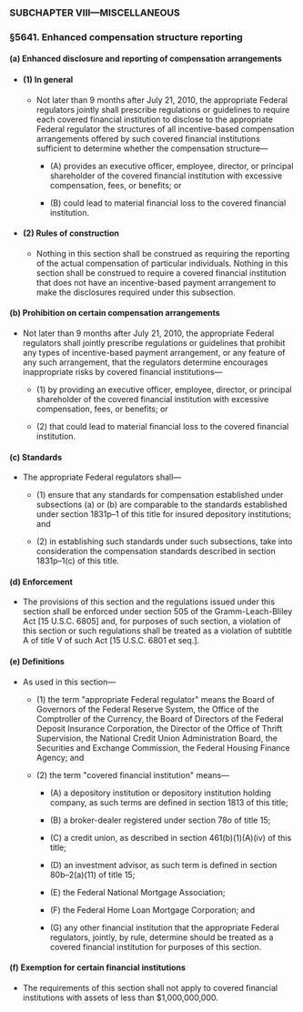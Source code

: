 ### SUBCHAPTER VIII—MISCELLANEOUS

### §5641. Enhanced compensation structure reporting
#### (a) Enhanced disclosure and reporting of compensation arrangements
* #### (1) In general
  * Not later than 9 months after July 21, 2010, the appropriate Federal regulators jointly shall prescribe regulations or guidelines to require each covered financial institution to disclose to the appropriate Federal regulator the structures of all incentive-based compensation arrangements offered by such covered financial institutions sufficient to determine whether the compensation structure—

    * (A) provides an executive officer, employee, director, or principal shareholder of the covered financial institution with excessive compensation, fees, or benefits; or

    * (B) could lead to material financial loss to the covered financial institution.

* #### (2) Rules of construction
  * Nothing in this section shall be construed as requiring the reporting of the actual compensation of particular individuals. Nothing in this section shall be construed to require a covered financial institution that does not have an incentive-based payment arrangement to make the disclosures required under this subsection.

#### (b) Prohibition on certain compensation arrangements
* Not later than 9 months after July 21, 2010, the appropriate Federal regulators shall jointly prescribe regulations or guidelines that prohibit any types of incentive-based payment arrangement, or any feature of any such arrangement, that the regulators determine encourages inappropriate risks by covered financial institutions—

  * (1) by providing an executive officer, employee, director, or principal shareholder of the covered financial institution with excessive compensation, fees, or benefits; or

  * (2) that could lead to material financial loss to the covered financial institution.

#### (c) Standards
* The appropriate Federal regulators shall—

  * (1) ensure that any standards for compensation established under subsections (a) or (b) are comparable to the standards established under section 1831p–1 of this title for insured depository institutions; and

  * (2) in establishing such standards under such subsections, take into consideration the compensation standards described in section 1831p–1(c) of this title.

#### (d) Enforcement
* The provisions of this section and the regulations issued under this section shall be enforced under section 505 of the Gramm-Leach-Bliley Act [15 U.S.C. 6805] and, for purposes of such section, a violation of this section or such regulations shall be treated as a violation of subtitle A of title V of such Act [15 U.S.C. 6801 et seq.].

#### (e) Definitions
* As used in this section—

  * (1) the term "appropriate Federal regulator" means the Board of Governors of the Federal Reserve System, the Office of the Comptroller of the Currency, the Board of Directors of the Federal Deposit Insurance Corporation, the Director of the Office of Thrift Supervision, the National Credit Union Administration Board, the Securities and Exchange Commission, the Federal Housing Finance Agency; and

  * (2) the term "covered financial institution" means—

    * (A) a depository institution or depository institution holding company, as such terms are defined in section 1813 of this title;

    * (B) a broker-dealer registered under section 78o of title 15;

    * (C) a credit union, as described in section 461(b)(1)(A)(iv) of this title;

    * (D) an investment advisor, as such term is defined in section 80b–2(a)(11) of title 15;

    * (E) the Federal National Mortgage Association;

    * (F) the Federal Home Loan Mortgage Corporation; and

    * (G) any other financial institution that the appropriate Federal regulators, jointly, by rule, determine should be treated as a covered financial institution for purposes of this section.

#### (f) Exemption for certain financial institutions
* The requirements of this section shall not apply to covered financial institutions with assets of less than $1,000,000,000.